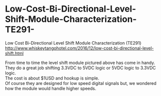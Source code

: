 # Low-Cost-Bi-Directional-Level-Shift-Module-Characterization-TE291-
Low Cost Bi-Directional Level Shift Module Characterization (TE291)
http://www.whiskeytangohotel.com/2016/12/low-cost-bi-directional-level-shift.html

From time to time the level shift module pictured above has come in handy.  
They do a great job shifting 3.3VDC to 5VDC logic or 5VDC logic to 3.3VDC logic.  
The cost is about $1USD and hookup is simple.  
Of course they are designed for low speed digital signals but, we wondered how the module would handle higher speeds.
